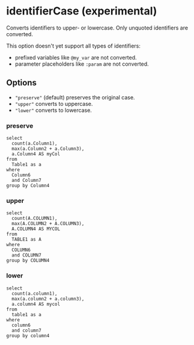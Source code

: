 # identifierCase (experimental)

Converts identifiers to upper- or lowercase. Only unquoted identifiers are converted.

This option doesn't yet support all types of identifiers:

- prefixed variables like `@my_var` are not converted.
- parameter placeholders like `:param` are not converted.

## Options

- `"preserve"` (default) preserves the original case.
- `"upper"` converts to uppercase.
- `"lower"` converts to lowercase.

### preserve

```
select
  count(a.Column1),
  max(a.Column2 + a.Column3),
  a.Column4 AS myCol
from
  Table1 as a
where
  Column6
  and Column7
group by Column4
```

### upper

```
select
  count(A.COLUMN1),
  max(A.COLUMN2 + A.COLUMN3),
  A.COLUMN4 AS MYCOL
from
  TABLE1 as A
where
  COLUMN6
  and COLUMN7
group by COLUMN4
```

### lower

```
select
  count(a.column1),
  max(a.column2 + a.column3),
  a.column4 AS mycol
from
  table1 as a
where
  column6
  and column7
group by column4
```
